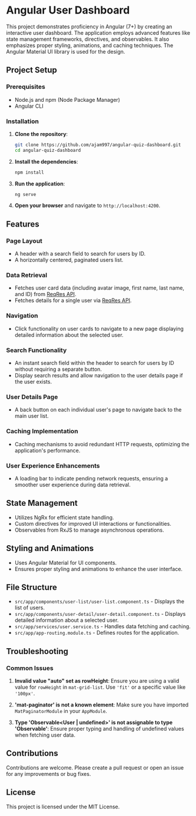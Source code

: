 # Angular User Dashboard

This project demonstrates proficiency in Angular (7+) by creating an interactive user dashboard. The application employs advanced features like state management frameworks, directives, and observables. It also emphasizes proper styling, animations, and caching techniques. The Angular Material UI library is used for the design.

## Project Setup

### Prerequisites

- Node.js and npm (Node Package Manager)
- Angular CLI

### Installation

1. **Clone the repository**:
    ```bash
    git clone https://github.com/ajam997/angular-quiz-dashboard.git
    cd angular-quiz-dashboard
    ```

2. **Install the dependencies**:
    ```bash
    npm install
    ```

3. **Run the application**:
    ```bash
    ng serve
    ```

4. **Open your browser** and navigate to `http://localhost:4200`.

## Features

### Page Layout

- A header with a search field to search for users by ID.
- A horizontally centered, paginated users list.

### Data Retrieval

- Fetches user card data (including avatar image, first name, last name, and ID) from [ReqRes API](https://reqres.in/api/users?page={page}).
- Fetches details for a single user via [ReqRes API](https://reqres.in/api/users/{id}).

### Navigation

- Click functionality on user cards to navigate to a new page displaying detailed information about the selected user.

### Search Functionality

- An instant search field within the header to search for users by ID without requiring a separate button.
- Display search results and allow navigation to the user details page if the user exists.

### User Details Page

- A back button on each individual user's page to navigate back to the main user list.

### Caching Implementation

- Caching mechanisms to avoid redundant HTTP requests, optimizing the application's performance.

### User Experience Enhancements

- A loading bar to indicate pending network requests, ensuring a smoother user experience during data retrieval.

## State Management

- Utilizes NgRx for efficient state handling.
- Custom directives for improved UI interactions or functionalities.
- Observables from RxJS to manage asynchronous operations.

## Styling and Animations

- Uses Angular Material for UI components.
- Ensures proper styling and animations to enhance the user interface.

## File Structure

- `src/app/components/user-list/user-list.component.ts` - Displays the list of users.
- `src/app/components/user-detail/user-detail.component.ts` - Displays detailed information about a selected user.
- `src/app/services/user.service.ts` - Handles data fetching and caching.
- `src/app/app-routing.module.ts` - Defines routes for the application.

## Troubleshooting

### Common Issues

1. **Invalid value "auto" set as rowHeight**:
    Ensure you are using a valid value for `rowHeight` in `mat-grid-list`. Use `'fit'` or a specific value like `'100px'`.

2. **'mat-paginator' is not a known element**:
    Make sure you have imported `MatPaginatorModule` in your `AppModule`.

3. **Type 'Observable<User | undefined>' is not assignable to type 'Observable<User>'**:
    Ensure proper typing and handling of undefined values when fetching user data.

## Contributions

Contributions are welcome. Please create a pull request or open an issue for any improvements or bug fixes.

## License

This project is licensed under the MIT License.
